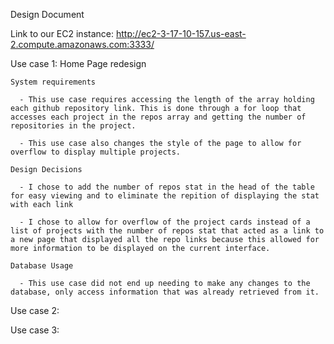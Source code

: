 Design Document




Link to our EC2 instance:
http://ec2-3-17-10-157.us-east-2.compute.amazonaws.com:3333/


Use case 1: Home Page redesign 

    System requirements
    
      - This use case requires accessing the length of the array holding each github repository link. This is done through a for loop that accesses each project in the repos array and getting the number of repositories in the project.
      
      - This use case also changes the style of the page to allow for overflow to display multiple projects. 
      
    Design Decisions
    
      - I chose to add the number of repos stat in the head of the table for easy viewing and to eliminate the repition of displaying the stat with each link
      
      - I chose to allow for overflow of the project cards instead of a list of projects with the number of repos stat that acted as a link to a new page that displayed all the repo links because this allowed for more information to be displayed on the current interface.
      
    Database Usage
    
      - This use case did not end up needing to make any changes to the database, only access information that was already retrieved from it.

Use case 2:

    
    
Use case 3:
    


 
